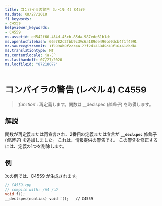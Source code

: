```yaml
---
title: コンパイラの警告 (レベル 4) C4559
ms.date: 08/27/2018
f1_keywords:
- C4559
helpviewer_keywords:
- C4559
ms.assetid: ed542f60-454d-45cb-85da-987ede61b1ab
ms.openlocfilehash: 66e782c2fbb9c39c6a189de496cd0dcb4f1f4991
ms.sourcegitcommit: 1f009ab0f2cc4a177f2d1353d5a38f164612bdb1
ms.translationtype: MT
ms.contentlocale: ja-JP
ms.lasthandoff: 07/27/2020
ms.locfileid: "87218079"
---
```

# <a name="compiler-warning-level-4-c4559"></a>コンパイラの警告 (レベル 4) C4559

> '*function*': 再定義します。関数は __declspec (*修飾子*) を取得します。

## <a name="remarks"></a>解説

関数が再定義または再宣言され、2番目の定義または宣言が **`__declspec`** 修飾子 (*修飾子*) を追加しました。 これは、情報提供の警告です。 この警告を修正するには、定義の1つを削除します。

## <a name="example"></a>例

次の例では、C4559 が生成されます。

```cpp
// C4559.cpp
// compile with: /W4 /LD
void f();
__declspec(noalias) void f();   // C4559
```
